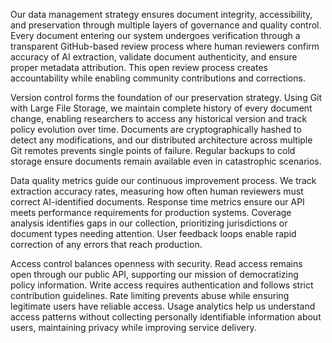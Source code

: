 Our data management strategy ensures document integrity, accessibility, and preservation through multiple layers of governance and quality control. Every document entering our system undergoes verification through a transparent GitHub-based review process where human reviewers confirm accuracy of AI extraction, validate document authenticity, and ensure proper metadata attribution. This open review process creates accountability while enabling community contributions and corrections.

Version control forms the foundation of our preservation strategy. Using Git with Large File Storage, we maintain complete history of every document change, enabling researchers to access any historical version and track policy evolution over time. Documents are cryptographically hashed to detect any modifications, and our distributed architecture across multiple Git remotes prevents single points of failure. Regular backups to cold storage ensure documents remain available even in catastrophic scenarios.

Data quality metrics guide our continuous improvement process. We track extraction accuracy rates, measuring how often human reviewers must correct AI-identified documents. Response time metrics ensure our API meets performance requirements for production systems. Coverage analysis identifies gaps in our collection, prioritizing jurisdictions or document types needing attention. User feedback loops enable rapid correction of any errors that reach production.

Access control balances openness with security. Read access remains open through our public API, supporting our mission of democratizing policy information. Write access requires authentication and follows strict contribution guidelines. Rate limiting prevents abuse while ensuring legitimate users have reliable access. Usage analytics help us understand access patterns without collecting personally identifiable information about users, maintaining privacy while improving service delivery.